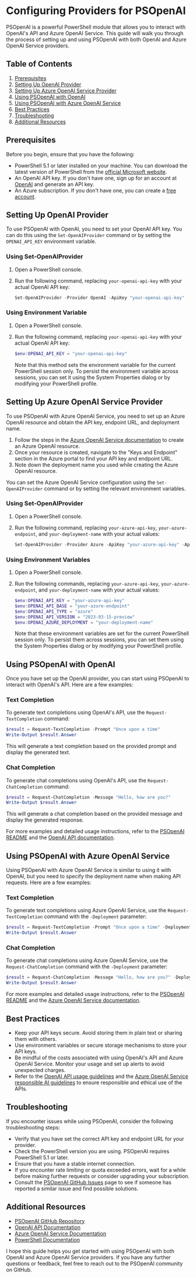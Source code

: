 # Configuring Providers for PSOpenAI

PSOpenAI is a powerful PowerShell module that allows you to interact with OpenAI's API and Azure OpenAI Service. This guide will walk you through the process of setting up and using PSOpenAI with both OpenAI and Azure OpenAI Service providers.

## Table of Contents

1. [Prerequisites](#prerequisites)
2. [Setting Up OpenAI Provider](#setting-up-openai-provider)
3. [Setting Up Azure OpenAI Service Provider](#setting-up-azure-openai-service-provider)
4. [Using PSOpenAI with OpenAI](#using-psopenai-with-openai)
5. [Using PSOpenAI with Azure OpenAI Service](#using-psopenai-with-azure-openai-service)
6. [Best Practices](#best-practices)
7. [Troubleshooting](#troubleshooting)
8. [Additional Resources](#additional-resources)

## Prerequisites

Before you begin, ensure that you have the following:

- PowerShell 5.1 or later installed on your machine. You can download the latest version of PowerShell from the [official Microsoft website](https://docs.microsoft.com/en-us/powershell/scripting/install/installing-powershell).
- An OpenAI API key. If you don't have one, sign up for an account at [OpenAI](https://beta.openai.com/signup/) and generate an API key.
- An Azure subscription. If you don't have one, you can create a [free account](https://azure.microsoft.com/en-us/free/).

## Setting Up OpenAI Provider

To use PSOpenAI with OpenAI, you need to set your OpenAI API key. You can do this using the `Set-OpenAIProvider` command or by setting the `OPENAI_API_KEY` environment variable.

### Using Set-OpenAIProvider

1. Open a PowerShell console.
2. Run the following command, replacing `your-openai-api-key` with your actual OpenAI API key:

   ```powershell
   Set-OpenAIProvider -Provider OpenAI -ApiKey "your-openai-api-key"
   ```

### Using Environment Variable

1. Open a PowerShell console.
2. Run the following command, replacing `your-openai-api-key` with your actual OpenAI API key:

   ```powershell
   $env:OPENAI_API_KEY = "your-openai-api-key"
   ```

   Note that this method sets the environment variable for the current PowerShell session only. To persist the environment variable across sessions, you can set it using the System Properties dialog or by modifying your PowerShell profile.

## Setting Up Azure OpenAI Service Provider

To use PSOpenAI with Azure OpenAI Service, you need to set up an Azure OpenAI resource and obtain the API key, endpoint URL, and deployment name.

1. Follow the steps in the [Azure OpenAI Service documentation](https://docs.microsoft.com/en-us/azure/cognitive-services/openai/how-to/create-resource) to create an Azure OpenAI resource.
2. Once your resource is created, navigate to the "Keys and Endpoint" section in the Azure portal to find your API key and endpoint URL.
3. Note down the deployment name you used while creating the Azure OpenAI resource.

You can set the Azure OpenAI Service configuration using the `Set-OpenAIProvider` command or by setting the relevant environment variables.

### Using Set-OpenAIProvider

1. Open a PowerShell console.
2. Run the following command, replacing `your-azure-api-key`, `your-azure-endpoint`, and `your-deployment-name` with your actual values:

   ```powershell
   Set-OpenAIProvider -Provider Azure -ApiKey "your-azure-api-key" -ApiBase "your-azure-endpoint" -Deployment "your-deployment-name"
   ```

### Using Environment Variables

1. Open a PowerShell console.
2. Run the following commands, replacing `your-azure-api-key`, `your-azure-endpoint`, and `your-deployment-name` with your actual values:

   ```powershell
   $env:OPENAI_API_KEY = "your-azure-api-key"
   $env:OPENAI_API_BASE = "your-azure-endpoint"
   $env:OPENAI_API_TYPE = "azure"
   $env:OPENAI_API_VERSION = "2023-03-15-preview"
   $env:OPENAI_AZURE_DEPLOYMENT = "your-deployment-name"
   ```

   Note that these environment variables are set for the current PowerShell session only. To persist them across sessions, you can set them using the System Properties dialog or by modifying your PowerShell profile.

## Using PSOpenAI with OpenAI

Once you have set up the OpenAI provider, you can start using PSOpenAI to interact with OpenAI's API. Here are a few examples:

### Text Completion

To generate text completions using OpenAI's API, use the `Request-TextCompletion` command:

```powershell
$result = Request-TextCompletion -Prompt "Once upon a time"
Write-Output $result.Answer
```

This will generate a text completion based on the provided prompt and display the generated text.

### Chat Completion

To generate chat completions using OpenAI's API, use the `Request-ChatCompletion` command:

```powershell
$result = Request-ChatCompletion -Message "Hello, how are you?"
Write-Output $result.Answer
```

This will generate a chat completion based on the provided message and display the generated response.

For more examples and detailed usage instructions, refer to the [PSOpenAI README](https://github.com/mkht/PSOpenAI/blob/main/README.md) and the [OpenAI API documentation](https://beta.openai.com/docs/api-reference/).

## Using PSOpenAI with Azure OpenAI Service

Using PSOpenAI with Azure OpenAI Service is similar to using it with OpenAI, but you need to specify the deployment name when making API requests. Here are a few examples:

### Text Completion

To generate text completions using Azure OpenAI Service, use the `Request-TextCompletion` command with the `-Deployment` parameter:

```powershell
$result = Request-TextCompletion -Prompt "Once upon a time" -Deployment "your-deployment-name"
Write-Output $result.Answer
```

### Chat Completion

To generate chat completions using Azure OpenAI Service, use the `Request-ChatCompletion` command with the `-Deployment` parameter:

```powershell
$result = Request-ChatCompletion -Message "Hello, how are you?" -Deployment "your-deployment-name"
Write-Output $result.Answer
```

For more examples and detailed usage instructions, refer to the [PSOpenAI README](https://github.com/mkht/PSOpenAI/blob/main/README.md) and the [Azure OpenAI Service documentation](https://docs.microsoft.com/en-us/azure/cognitive-services/openai/).

## Best Practices

- Keep your API keys secure. Avoid storing them in plain text or sharing them with others.
- Use environment variables or secure storage mechanisms to store your API keys.
- Be mindful of the costs associated with using OpenAI's API and Azure OpenAI Service. Monitor your usage and set up alerts to avoid unexpected charges.
- Refer to the [OpenAI API usage guidelines](https://beta.openai.com/docs/usage-guidelines) and the [Azure OpenAI Service responsible AI guidelines](https://docs.microsoft.com/en-us/azure/cognitive-services/openai/concepts/responsible-ai) to ensure responsible and ethical use of the APIs.

## Troubleshooting

If you encounter issues while using PSOpenAI, consider the following troubleshooting steps:

- Verify that you have set the correct API key and endpoint URL for your provider.
- Check the PowerShell version you are using. PSOpenAI requires PowerShell 5.1 or later.
- Ensure that you have a stable internet connection.
- If you encounter rate limiting or quota exceeded errors, wait for a while before making further requests or consider upgrading your subscription.
- Consult the [PSOpenAI GitHub Issues](https://github.com/mkht/PSOpenAI/issues) page to see if someone has reported a similar issue and find possible solutions.

## Additional Resources

- [PSOpenAI GitHub Repository](https://github.com/mkht/PSOpenAI)
- [OpenAI API Documentation](https://beta.openai.com/docs/api-reference/)
- [Azure OpenAI Service Documentation](https://docs.microsoft.com/en-us/azure/cognitive-services/openai/)
- [PowerShell Documentation](https://docs.microsoft.com/en-us/powershell/)

I hope this guide helps you get started with using PSOpenAI with both OpenAI and Azure OpenAI Service providers. If you have any further questions or feedback, feel free to reach out to the PSOpenAI community on GitHub.
